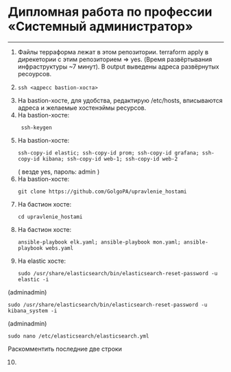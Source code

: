 # Дипломная работа по профессии «Системный администратор»

---

1. Файлы терраформа лежат в этом репозитории. terraform apply в дирекетории с этим репозиторием => yes. (Время развёртывания инфраструктуры ~7 минут). В output выведены адреса развёрнутых ресоурсов.
2. ```
   ssh <адресс bastion-хоста>
   ```
3. На bastion-хосте, для удобства, редактирую /etc/hosts, вписываются адреса и желаемые хостенэймы ресурсов.
4. На bastion-хосте:
   ```
    ssh-keygen
   ```
5. На bastion-хосте:
   ```
   ssh-copy-id elastic; ssh-copy-id prom; ssh-copy-id grafana; ssh-copy-id kibana; ssh-copy-id web-1; ssh-copy-id web-2
   ```
   ( везде yes, пароль: admin )
6. На bastion-хосте:
   ```
   git clone https://github.com/GolgoPA/upravlenie_hostami
   ```
7. На бастион хосте:
   ```
   cd upravlenie_hostami
   ```
8. На бастион хосте:
   ```
   ansible-playbook elk.yaml; ansible-playbook mon.yaml; ansible-playbook webs.yaml
   ```
9. На elastic хосте:
    ```
    sudo /usr/share/elasticsearch/bin/elasticsearch-reset-password -u elastic -i
    ```
(adminadmin)

   ```
   sudo /usr/share/elasticsearch/bin/elasticsearch-reset-password -u kibana_system -i
   ```
(adminadmin)

   ```
   sudo nano /etc/elasticsearch/elasticsearch.yml 
   ```
   Раскомментить последние две строки

10. 
